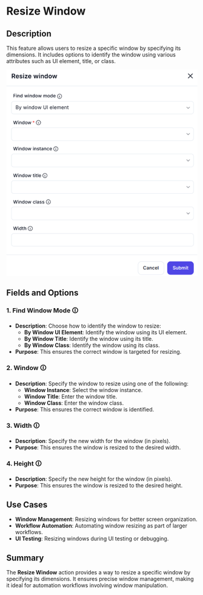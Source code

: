 # Resize Window  

## Description

This feature allows users to resize a specific window by specifying its dimensions. It includes options to identify the window using various attributes such as UI element, title, or class.  

![Resize Window](resize-window.png)  

## Fields and Options  

### 1. **Find Window Mode** 🛈

- **Description**: Choose how to identify the window to resize:  
  - **By Window UI Element**: Identify the window using its UI element.  
  - **By Window Title**: Identify the window using its title.  
  - **By Window Class**: Identify the window using its class.  
- **Purpose**: This ensures the correct window is targeted for resizing.  

### 2. **Window** 🛈

- **Description**: Specify the window to resize using one of the following:  
  - **Window Instance**: Select the window instance.  
  - **Window Title**: Enter the window title.  
  - **Window Class**: Enter the window class.  
- **Purpose**: This ensures the correct window is identified.  

### 3. **Width** 🛈

- **Description**: Specify the new width for the window (in pixels).  
- **Purpose**: This ensures the window is resized to the desired width.  

### 4. **Height** 🛈

- **Description**: Specify the new height for the window (in pixels).  
- **Purpose**: This ensures the window is resized to the desired height. 

## Use Cases

- **Window Management**: Resizing windows for better screen organization.  
- **Workflow Automation**: Automating window resizing as part of larger workflows.  
- **UI Testing**: Resizing windows during UI testing or debugging.  

## Summary

The **Resize Window** action provides a way to resize a specific window by specifying its dimensions. It ensures precise window management, making it ideal for automation workflows involving window manipulation.  